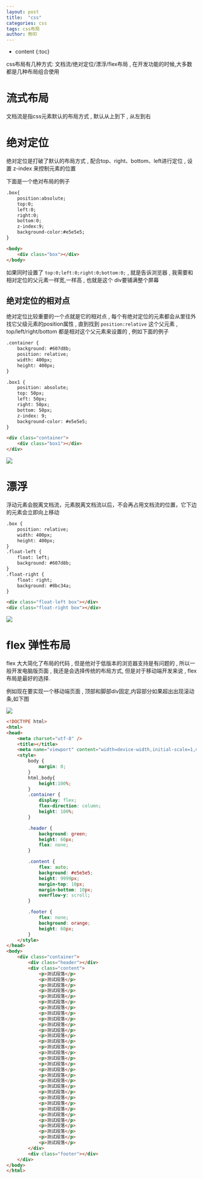 ```yaml
---
layout: post
title:  "css"
categories: css 
tags: css布局
author: 熊叩
---
```


* content
{:toc}



css布局有几种方式: 文档流/绝对定位/漂浮/flex布局 , 在开发功能的时候,大多数都是几种布局组合使用








# 流式布局

文档流是指css元素默认的布局方式 , 默认从上到下 , 从左到右 

# 绝对定位

绝对定位是打破了默认的布局方式 , 配合top、right、bottom、left进行定位 , 设置 z-index 来控制元素的位置


下面是一个绝对布局的例子

```html
.box{
	position:absolute;
	top:0;
	left:0;
	right:0;
	bottom:0;
	z-index:9;
	background-color:#e5e5e5;
}

<body>
    <div class="box"></div>
</body>
```

如果同时设置了 `top:0;left:0;right:0;bottom:0;` , 就是告诉浏览器 , 我需要和相对定位的父元素一样宽,一样高 , 
也就是这个 div要铺满整个屏幕

## 绝对定位的相对点

绝对定位比较重要的一个点就是它的相对点 , 每个有绝对定位的元素都会从里往外找它父级元素的position属性 , 直到找到 `position:relative` 这个父元素 , top/left/right/bottom 都是相对这个父元素来设置的 , 例如下面的例子

```html
.container {
	background: #607d8b;
	position: relative;
	width: 400px;
	height: 400px;
}

.box1 {
	position: absolute;
	top: 50px;
	left: 50px;
	right: 50px;
	bottom: 50px;
	z-index: 9;
	background-color: #e5e5e5;
}

<div class="container">
	<div class="box1"></div>
</div>
```

![](https://blogpackage.oss-cn-shenzhen.aliyuncs.com/2023-02-05/css-position-1.png)

# 漂浮

浮动元素会脱离文档流，元素脱离文档流以后，不会再占用文档流的位置，它下边的元素会立即向上移动

```html
.box {
	position: relative;
	width: 400px;
	height: 400px;
}
.float-left {
	float: left;
	background: #607d8b;
}
.float-right {
	float: right;
	background: #8bc34a;
}

<div class="float-left box"></div>
<div class="float-right box"></div>
```

![](https://blogpackage.oss-cn-shenzhen.aliyuncs.com/2023-02-05/css-float-1.png)

# flex 弹性布局

flex 大大简化了布局的代码 , 但是他对于低版本的浏览器支持是有问题的 , 所以一般开发电脑版页面 , 我还是会选择传统的布局方式, 但是对于移动端开发来说 , flex布局是最好的选择.

例如现在要实现一个移动端页面 , 顶部和脚部div固定,内容部分如果超出出现滚动条,如下图

![](https://blogpackage.oss-cn-shenzhen.aliyuncs.com/2023-02-05/css-position-1.png)

```html
<!DOCTYPE html>
<html>
<head>
    <meta charset="utf-8" />
    <title></title>
    <meta name="viewport" content="width=device-width,initial-scale=1,minimum-scale=1,maximum-scale=1,user-scalable=no,viewport-fit=cover">
    <style>
        body {
            margin: 0;
        }
        html,body{
            height:100%;
        }
        .container {
            display: flex;
            flex-direction: column;
            height: 100%;
        }

        .header {
            background: green;
            height: 60px;
            flex: none;
        }

        .content {
            flex: auto;
            background: #e5e5e5;
            height: 9999px;
            margin-top: 10px;
            margin-bottom: 10px;
            overflow-y: scroll;
        }

        .footer {
            flex: none;
            background: orange;
            height: 60px;
        }
    </style>
</head>
<body>
    <div class="container">
        <div class="header"></div>
        <div class="content">
            <p>测试段落</p>
            <p>测试段落</p>
            <p>测试段落</p>
            <p>测试段落</p>
            <p>测试段落</p>
            <p>测试段落</p>
            <p>测试段落</p>
            <p>测试段落</p>
            <p>测试段落</p>
            <p>测试段落</p>
            <p>测试段落</p>
            <p>测试段落</p>
            <p>测试段落</p>
            <p>测试段落</p>
            <p>测试段落</p>
            <p>测试段落</p>
            <p>测试段落</p>
            <p>测试段落</p>
            <p>测试段落</p>
            <p>测试段落</p>
            <p>测试段落</p>
            <p>测试段落</p>
            <p>测试段落</p>
            <p>测试段落</p>
            <p>测试段落</p>
            <p>测试段落</p>
            <p>测试段落</p>
            <p>测试段落</p>
            <p>测试段落</p>
            <p>测试段落</p>
            <p>测试段落</p>
        </div>
        <div class="footer"></div>
    </div>
</body>
</html>
```

